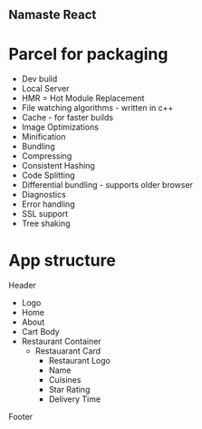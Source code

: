 ## Namaste React

# Parcel for packaging

- Dev build
- Local Server
- HMR = Hot Module Replacement
- File watching algorithms - written in c++
- Cache - for faster builds
- Image Optimizations
- Minification
- Bundling
- Compressing
- Consistent Hashing
- Code Splitting
- Differential bundling - supports older browser
- Diagnostics
- Error handling
- SSL support
- Tree shaking

# App structure

Header

- Logo
- Home
- About
- Cart
  Body
- Restaurant Container
  - Restauarant Card
    - Restaurant Logo
    - Name
    - Cuisines
    - Star Rating
    - Delivery Time

Footer
